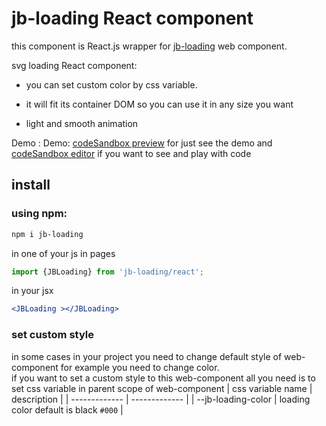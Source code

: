 # jb-loading React component

this component is React.js wrapper for [jb-loading](https://www.npmjs.com/package/jb-loading) web component.

svg loading React component:

- you can set custom color by css variable.

- it will fit its container DOM so you can use it in any size you want

- light and smooth animation

Demo :  Demo: [codeSandbox preview](https://3f63dj.csb.app/samples/jb-loading) for just see the demo and [codeSandbox editor](https://codesandbox.io/p/sandbox/jb-design-system-3f63dj?file=%2Fsrc%2Fsamples%2FJBLoading.tsx) if you want to see and play with code


## install

### using npm:

```sh
npm i jb-loading
```

in one of your js in pages

```js
import {JBLoading} from 'jb-loading/react';

```

in your jsx

```jsx
<JBLoading ></JBLoading>
```


### set custom style

in some cases in your project you need to change default style of web-component for example you need to change color.    
if you want to set a custom style to this web-component all you need is to set css variable in parent scope of web-component 
| css variable name                  | description                                                                                   |
| -------------                      | -------------                                                                                 |
| --jb-loading-color                 | loading color default is black `#000`                                                         |